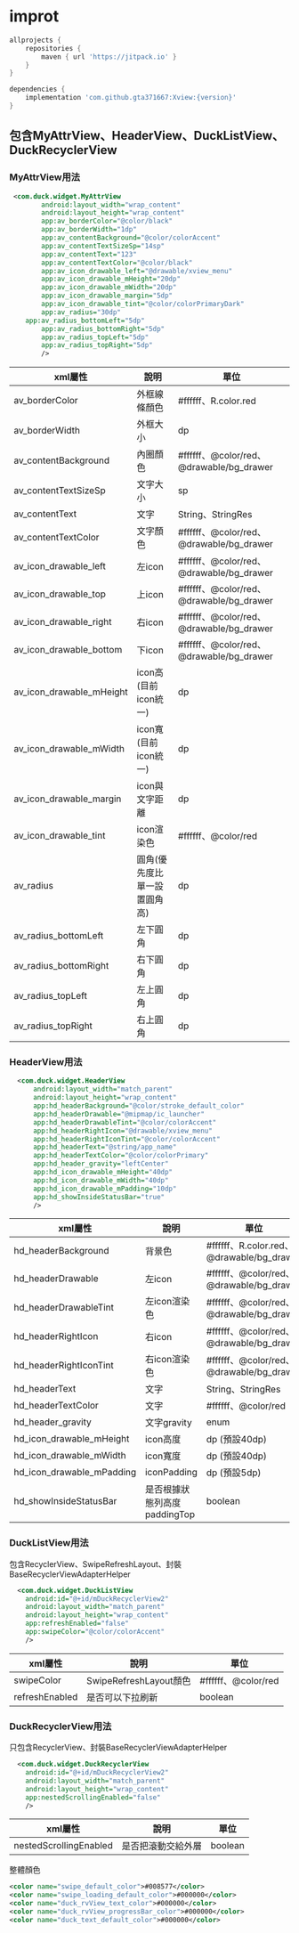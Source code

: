 # improt

```gradle
allprojects {
	repositories {
		maven { url 'https://jitpack.io' }
	}
}

dependencies {
	implementation 'com.github.gta371667:Xview:{version}'
}
```

## 包含MyAttrView、HeaderView、DuckListView、DuckRecyclerView

### MyAttrView用法
```xml
 <com.duck.widget.MyAttrView
        android:layout_width="wrap_content"
        android:layout_height="wrap_content"
        app:av_borderColor="@color/black"
        app:av_borderWidth="1dp"
        app:av_contentBackground="@color/colorAccent"
        app:av_contentTextSizeSp="14sp"
        app:av_contentText="123"
        app:av_contentTextColor="@color/black"
        app:av_icon_drawable_left="@drawable/xview_menu"
        app:av_icon_drawable_mHeight="20dp"
        app:av_icon_drawable_mWidth="20dp"
        app:av_icon_drawable_margin="5dp"
        app:av_icon_drawable_tint="@color/colorPrimaryDark"
        app:av_radius="30dp"
	app:av_radius_bottomLeft="5dp"
        app:av_radius_bottomRight="5dp"
        app:av_radius_topLeft="5dp"
        app:av_radius_topRight="5dp"
        />
```
| xml屬性 | 說明 | 單位 |
| --- | --- | --- |
| av_borderColor | 外框線條顏色 | #ffffff、R.color.red |
| av_borderWidth | 外框大小 | dp |
| av_contentBackground | 內圈顏色 | #ffffff、@color/red、@drawable/bg_drawer |
| av_contentTextSizeSp | 文字大小 | sp |
| av_contentText | 文字 | String、StringRes |
| av_contentTextColor | 文字顏色 | #ffffff、@color/red、@drawable/bg_drawer |
| av_icon_drawable_left | 左icon | #ffffff、@color/red、@drawable/bg_drawer |
| av_icon_drawable_top | 上icon | #ffffff、@color/red、@drawable/bg_drawer |
| av_icon_drawable_right | 右icon | #ffffff、@color/red、@drawable/bg_drawer |
| av_icon_drawable_bottom | 下icon | #ffffff、@color/red、@drawable/bg_drawer |
| av_icon_drawable_mHeight | icon高(目前icon統一) | dp |
| av_icon_drawable_mWidth | icon寬(目前icon統一) | dp |
| av_icon_drawable_margin | icon與文字距離 | dp |
| av_icon_drawable_tint | icon渲染色 | #ffffff、@color/red |
| av_radius | 圓角(優先度比單一設置圓角高) | dp |
| av_radius_bottomLeft | 左下圓角 | dp |
| av_radius_bottomRight | 右下圓角 | dp |
| av_radius_topLeft | 左上圓角 | dp |
| av_radius_topRight | 右上圓角 | dp |

### HeaderView用法
```xml
  <com.duck.widget.HeaderView
      android:layout_width="match_parent"
      android:layout_height="wrap_content"
      app:hd_headerBackground="@color/stroke_default_color"
      app:hd_headerDrawable="@mipmap/ic_launcher"
      app:hd_headerDrawableTint="@color/colorAccent"
      app:hd_headerRightIcon="@drawable/xview_menu"
      app:hd_headerRightIconTint="@color/colorAccent"
      app:hd_headerText="@string/app_name"
      app:hd_headerTextColor="@color/colorPrimary"
      app:hd_header_gravity="leftCenter"
      app:hd_icon_drawable_mHeight="40dp"
      app:hd_icon_drawable_mWidth="40dp"
      app:hd_icon_drawable_mPadding="10dp"
      app:hd_showInsideStatusBar="true"
      />
```
| xml屬性 | 說明 | 單位 |
| --- | --- | --- |
| hd_headerBackground | 背景色 | #ffffff、R.color.red、@drawable/bg_drawer |
| hd_headerDrawable | 左icon | #ffffff、@color/red、@drawable/bg_drawer |
| hd_headerDrawableTint | 左icon渲染色 | #ffffff、@color/red、@drawable/bg_drawer |
| hd_headerRightIcon | 右icon | #ffffff、@color/red、@drawable/bg_drawer |
| hd_headerRightIconTint | 右icon渲染色 | #ffffff、@color/red、@drawable/bg_drawer |
| hd_headerText | 文字 | String、StringRes |
| hd_headerTextColor | 文字 | #ffffff、@color/red |
| hd_header_gravity | 文字gravity | enum |
| hd_icon_drawable_mHeight | icon高度 | dp (預設40dp) |
| hd_icon_drawable_mWidth | icon寬度 | dp (預設40dp) |
| hd_icon_drawable_mPadding | iconPadding | dp (預設5dp) |
| hd_showInsideStatusBar | 是否根據狀態列高度paddingTop | boolean |

### DuckListView用法
包含RecyclerView、SwipeRefreshLayout、封裝BaseRecyclerViewAdapterHelper
```xml
  <com.duck.widget.DuckListView
	android:id="@+id/mDuckRecyclerView2"
	android:layout_width="match_parent"
	android:layout_height="wrap_content"
	app:refreshEnabled="false"
	app:swipeColor="@color/colorAccent"
	/>
```
| xml屬性 | 說明 | 單位 |
| --- | --- | --- |
| swipeColor | SwipeRefreshLayout顏色 | #ffffff、@color/red |
| refreshEnabled | 是否可以下拉刷新 | boolean |

### DuckRecyclerView用法
只包含RecyclerView、封裝BaseRecyclerViewAdapterHelper
```xml
  <com.duck.widget.DuckRecyclerView
	android:id="@+id/mDuckRecyclerView2"
	android:layout_width="match_parent"
	android:layout_height="wrap_content"
	app:nestedScrollingEnabled="false"
	/>
```
| xml屬性 | 說明 | 單位 |
| --- | --- | --- |
| nestedScrollingEnabled | 是否把滾動交給外層 | boolean |

整體顏色
```xml
<color name="swipe_default_color">#008577</color>
<color name="swipe_loading_default_color">#000000</color>
<color name="duck_rvView_text_color">#000000</color>
<color name="duck_rvView_progressBar_color">#000000</color>
<color name="duck_text_default_color">#000000</color>
```
